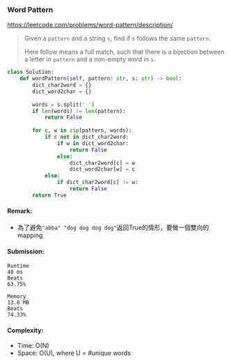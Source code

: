 ### Word Pattern
https://leetcode.com/problems/word-pattern/description/
>Given a `pattern` and a string `s`, find if `s` follows the same `pattern`.
>
>Here follow means a full match, such that there is a bijection between a letter in `pattern` and a non-empty word in `s`.
```python
class Solution:
    def wordPattern(self, pattern: str, s: str) -> bool:
        dict_char2word = {}
        dict_word2char = {}
        
        words = s.split(' ')
        if len(words) != len(pattern):
            return False
        
        for c, w in zip(pattern, words):
            if c not in dict_char2word:
                if w in dict_word2char:
                    return False
                else:
                    dict_char2word[c] = w
                    dict_word2char[w] = c
            else:
                if dict_char2word[c] != w:
                    return False
        return True
```
#### Remark:
- 為了避免`"abba" "dog dog dog dog"`返回True的情形，要做一個雙向的mapping
#### Submission:
```
Runtime
40 ms
Beats
63.75%

Memory
13.8 MB
Beats
74.33%
```
#### Complexity:
- Time: O(N)
- Space: O(U), where U = #unique words

